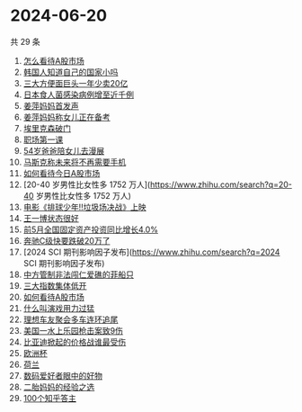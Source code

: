 # 2024-06-20

共 29 条

<!-- BEGIN -->
<!-- 最后更新时间 Thu Jun 20 2024 20:15:46 GMT+0800 (China Standard Time) -->

1. [怎么看待A股市场](https://www.zhihu.com/search?q=怎么看待A股市场)
1. [韩国人知道自己的国家小吗](https://www.zhihu.com/search?q=韩国人知道自己的国家小吗)
1. [三大方便面巨头一年少卖20亿](https://www.zhihu.com/search?q=三大方便面巨头一年少卖20亿)
1. [日本食人菌感染病例增至近千例](https://www.zhihu.com/search?q=日本食人菌感染病例增至近千例)
1. [姜萍妈妈首发声](https://www.zhihu.com/search?q=姜萍妈妈首发声)
1. [姜萍妈妈称女儿正在备考](https://www.zhihu.com/search?q=姜萍妈妈称女儿正在备考)
1. [埃里克森破门](https://www.zhihu.com/search?q=埃里克森破门)
1. [职场第一课](https://www.zhihu.com/search?q=职场第一课)
1. [54岁爸爸陪女儿去漫展](https://www.zhihu.com/search?q=54岁爸爸陪女儿去漫展)
1. [马斯克称未来将不再需要手机](https://www.zhihu.com/search?q=马斯克称未来将不再需要手机)
1. [如何看待今日A股市场](https://www.zhihu.com/search?q=如何看待今日A股市场)
1. [20-40 岁男性比女性多 1752 万人](https://www.zhihu.com/search?q=20-40
   岁男性比女性多 1752 万人)
1. [电影《排球少年!!垃圾场决战》上映](https://www.zhihu.com/search?q=电影《排球少年!!垃圾场决战》上映)
1. [王一博状态很好](https://www.zhihu.com/search?q=王一博状态很好)
1. [前5月全国固定资产投资同比增长4.0%](https://www.zhihu.com/search?q=前5月全国固定资产投资同比增长4.0%)
1. [奔驰C级快要跌破20万了](https://www.zhihu.com/search?q=奔驰C级快要跌破20万了)
1. [2024 SCI 期刊影响因子发布](https://www.zhihu.com/search?q=2024 SCI
   期刊影响因子发布)
1. [中方管制非法闯仁爱礁的菲船只](https://www.zhihu.com/search?q=中方管制非法闯仁爱礁的菲船只)
1. [三大指数集体低开](https://www.zhihu.com/search?q=三大指数集体低开)
1. [如何看待A股市场](https://www.zhihu.com/search?q=如何看待A股市场)
1. [什么叫演戏用力过猛](https://www.zhihu.com/search?q=什么叫演戏用力过猛)
1. [理想车友聚会多车连环追尾](https://www.zhihu.com/search?q=理想车友聚会多车连环追尾)
1. [美国一水上乐园枪击案致9伤](https://www.zhihu.com/search?q=美国一水上乐园枪击案致9伤)
1. [比亚迪掀起的价格战谁最受伤](https://www.zhihu.com/search?q=比亚迪掀起的价格战谁最受伤)
1. [欧洲杯](https://www.zhihu.com/search?q=欧洲杯)
1. [荷兰](https://www.zhihu.com/search?q=荷兰)
1. [数码爱好者眼中的好物](https://www.zhihu.com/search?q=数码爱好者眼中的好物)
1. [二胎妈妈的经验之选](https://www.zhihu.com/search?q=二胎妈妈的经验之选)
1. [100个知乎答主](https://www.zhihu.com/search?q=100个知乎答主)

<!-- END -->
